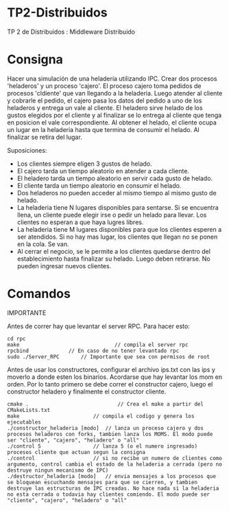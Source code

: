 # TP2-Distribuidos
TP 2 de Distribuidos : Middleware Distribuido

# Consigna

Hacer una simulación de una heladería utilizando IPC. Crear dos procesos 'heladeros' y un proceso 'cajero'. El proceso cajero toma pedidos de procesos 'cldiente' que van llegando a la heladeria. Luego atender al cliente y cobrarle el pedido, el cajero pasa los datos del pedido a uno de los heladeros y entrega un vale al cliente. El heladero sirve helado de los gustos elegidos por el cliente y al finalizar se lo entrega al cliente que tenga en posicion el vale correspondiente. Al obtener el helado, el cliente ocupa un lugar en la heladeria hasta que termina de consumir el helado. Al finalizar se retira del lugar.

Suposiciones:
- Los clientes siempre eligen 3 gustos de helado.
- El cajero tarda un tiempo aleatorio en atender a cada cliente.
- El heladero tarda un tiempo aleatorio en servir cada gusto de helado.
- El cliente tarda un tiempo aleatorio en consumir el helado.
- Dos heladeros no pueden acceder al mismo tiempo al mismo gusto de helado.
- La heladeria tiene N lugares disponibles para sentarse. Si se encuentra llena, un cliente puede elegir irse o pedir un helado para llevar. Los clientes no esperan a que haya lugres libres.
- La heladeria tiene M lugares disponibles para que los clientes esperen a ser atendidos. Si no hay mas lugar, los clientes que llegan no se ponen en la cola. Se van.
- Al cerrar el negocio, se le permite a los clientes quedarse dentro del establecimiento hasta finalizar su helado. Luego deben retirarse. No pueden ingresar nuevos clientes.

# Comandos

IMPORTANTE

Antes de correr hay que levantar el server RPC. Para hacer esto:

```
cd rpc
make                               // compila el server rpc
rpcbind	            // En caso de no tener levantado rpc
sudo ./Server_RPC       // Importante que sea con permisos de root
```

Antes de usar los constructores, configurar el archivo ips.txt con las ips y moverlo a donde esten los binarios. Acordarse que hay levantar los mom en orden. Por lo tanto primero se debe correr el constructor cajero, luego el constructor heladero y finalmente el constructor cliente. 


```
cmake .	                            // Crea el make a partir del CMakeLists.txt
make                      	// compila el codigo y genera los ejecutables
./constructor_heladeria [modo]	// lanza un proceso cajero y dos procesos heladeros con forks, tambien lanza los MOMS. El modo puede ser "cliente", "cajero", "heladero" o "all"
./control 5               	// lanza 5 (o el numero ingresado) procesos cliente que actuan segun la consigna
./control                 	// si no recibe un numero de clientes como argumento, control cambia el estado de la heladeria a cerrada (pero no destruye ningun mecanismo de IPC)
./destructor_heladeria [modo]  	// envia mensajes a los procesos que se bloquean escuchando mensajes para que se cierren, y tambien destruye las estructuras de IPC creadas. No hace nada si la heladeria no esta cerrada o todavia hay clientes comiendo. El modo puede ser "cliente", "cajero", "heladero" o "all"
```

